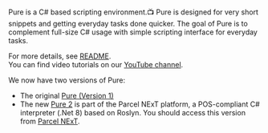 Pure is a C# based scripting environment.📺  Pure is designed for very short snippets and getting everyday tasks done quicker.
The goal of Pure is to complement full-size C# usage with simple scripting interface for everyday tasks.

For more details, see [README](https://github.com/Pure-the-Language/Pure/blob/main/README.md).  
You can find video tutorials on our [YouTube channel](https://www.youtube.com/@PureTheLanguage).

We now have two versions of Pure:
* The original [Pure (Version 1)](https://github.com/Pure-the-Language/Pure)
* The new [Pure 2](https://github.com/Pure-the-Language/Pure2) is part of the Parcel NExT platform, a POS-compliant C# interpreter (.Net 8) based on Roslyn. You should access this version from [Parcel NExT](https://github.com/Charles-Zhang-Parcel).
